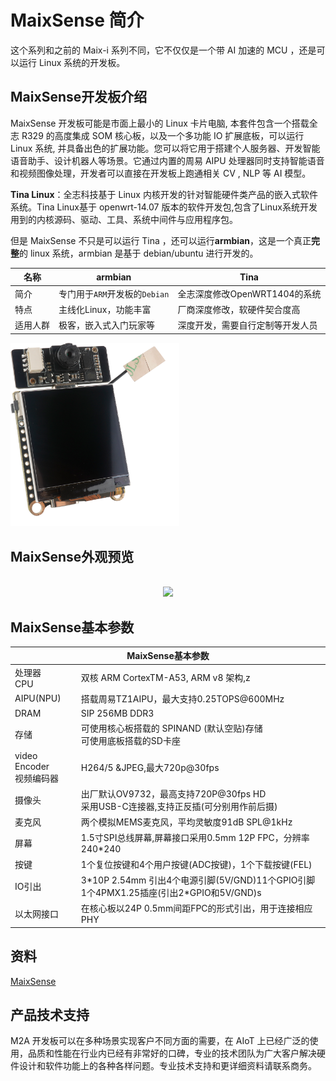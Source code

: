 # MaixSense 简介

这个系列和之前的 Maix-i 系列不同，它不仅仅是一个带 AI 加速的 MCU ，还是可以运行 Linux 系统的开发板。


## MaixSense开发板介绍

MaixSense 开发板可能是市面上最小的 Linux 卡片电脑, 本套件包含一个搭载全志 R329 的高度集成 SOM 核心板，以及一个多功能 IO 扩展底板，可以运行 Linux 系统, 并具备出色的扩展功能。您可以将它用于搭建个人服务器、开发智能语音助手、设计机器人等场景。它通过内置的周易 AIPU 处理器同时支持智能语音和视频图像处理，开发者可以直接在开发板上跑通相关 CV , NLP 等 AI 模型。

**Tina Linux**：全志科技基于 Linux 内核开发的针对智能硬件类产品的嵌入式软件系统。Tina Linux基于 openwrt-14.07 版本的软件开发包,包含了Linux系统开发用到的内核源码、驱动、工具、系统中间件与应用程序包。

但是 MaixSense 不只是可以运行 Tina ，还可以运行**armbian**，这是一个真正**完整**的 linux 系统，armbian 是基于 debian/ubuntu 进行开发的。

|   名称   |               armbian               |               Tina               |
| ------ | --------------------------------- | ------------------------------ |
|   简介   | 专门用于`ARM`开发板的`Debian` |    全志深度修改OpenWRT1404的系统     |
|   特点   |        主线化Linux，功能丰富        |        厂商深度修改，软硬件契合度高        |
| 适用人群 |       极客，嵌入式入门玩家等        | 深度开发，需要自行定制等开发人员 |
<img src="./assets/M2S_1.png" width="270">



## MaixSense外观预览
<div align="center">
<br><img src="./assets/M2A-1.gif">
</div>


## MaixSense基本参数

<table role="table" class="center_table">
    <thead>
        <tr>
            <th colspan = "2">MaixSense基本参数</th>   
        </tr>
    </thead>
    <tbody>
    <tr>    
        <td>处理器<br>CPU</td>
        <td>双核 ARM CortexTM-A53, ARM v8 架构,z</td>
    </tr>
    <tr>
        <td>AIPU(NPU)</td>
        <td>搭载周易TZ1AIPU，最大支持0.25TOPS@600MHz</td>
    </tr>
    <tr>
        <td>DRAM</td>
        <td>SIP 256MB DDR3</td>
    </tr>
    <tr>
        <td>存储</td>
        <td>可使用核心板搭载的 SPINAND (默认空贴)存储<br>可使用底板搭载的SD卡座</td>
    </tr>
    <tr>
        <td>video Encoder<br>视频编码器</td>
        <td>H264/5 &JPEG,最大720p@30fps</td>
    </tr>
    <tr>
        <td>摄像头</td>
        <td>出厂默认OV9732，最高支持720P@30fps HD<br>采用USB-C连接器,支持正反插(可分别用作前后摄)</td>
    </tr>
    <tr>
        <td>麦克风</td>
        <td>两个模拟MEMS麦克风，平均灵敏度91dB SPL@1kHz</td>
    </tr>
    <tr>
        <td>屏幕</td>
        <td>1.5寸SPI总线屏幕,屏幕接口采用0.5mm 12P FPC，分辨率240*240</td>
    </tr>
    <tr>
        <td>按键</td>
        <td>1个复位按键和4个用户按键(ADC按键)，1个下载按键(FEL)</td>
    </tr>
    <tr>
        <td>IO引出</td>
        <td>3*10P 2.54mm 引出4个电源引脚(5V/GND)11个GPIO引脚<br>1个4PMX1.25插座(引出2*GPIO和5V/GND)s</td>
    </tr>
    <tr>
        <td>以太网接口</td>
        <td>在核心板以24P 0.5mm间距FPC的形式引出，用于连接相应PHY</td>
    </tr>
    </tbody>
</table>

## 资料
[MaixSense](https://dl.sipeed.com/shareURL/MaixII/MaixII-A)

## 产品技术支持
M2A 开发板可以在多种场景实现客户不同方面的需要，在 AIoT 上已经广泛的使用，品质和性能在行业内已经有非常好的口碑，专业的技术团队为广大客户解决硬件设计和软件功能上的各种各样问题。专业技术支持和更详细资料请联系商务。